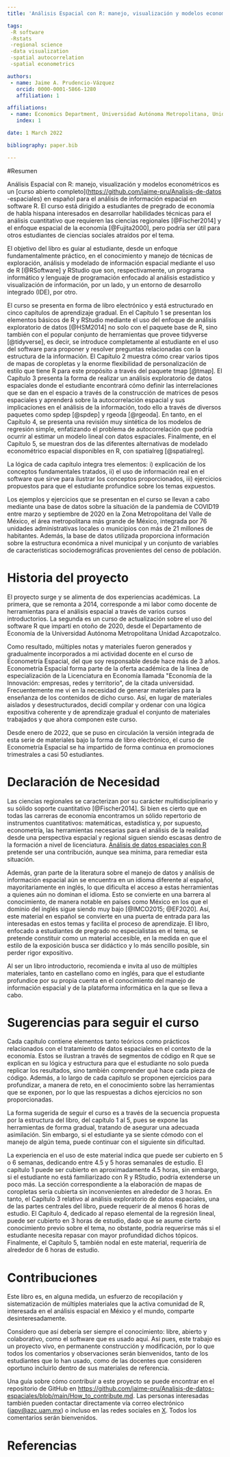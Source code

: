 ```yaml
---
title: 'Análisis Espacial con R: manejo, visualización y modelos econométricos'

tags:
 -R software
 -Rstats
 -regional science
 -data visualization
 -spatial autocorrelation
 -spatial econometrics

authors:
 - name: Jaime A. Prudencio-Vázquez 
   orcid: 0000-0001-5866-1280
   affiliation: 1

affiliations:
 - name: Economics Department, Universidad Autónoma Metropolitana, Unidad Azcapotzalco, CDMX, México.  
   index: 1

date: 1 March 2022

bibliography: paper.bib

---
```

#Resumen

Análisis Espacial con R: manejo, visualización y modelos econométricos es un [curso abierto completo](https://github.com/jaime-pru/Analisis-de-datos -espaciales) en español para el análisis de información espacial en software R. El curso está dirigido a estudiantes de pregrado de economía de habla hispana interesados en desarrollar habilidades técnicas para el análisis cuantitativo que requieren las ciencias regionales [@Fischer2014] y el enfoque espacial de la economía [@Fujita2000], pero podría ser útil para otros estudiantes de ciencias sociales atraídos por el tema.

El objetivo del libro es guiar al estudiante, desde un enfoque fundamentalmente práctico, en el conocimiento y manejo de técnicas de exploración, análisis y modelado de información espacial mediante el uso de R [@RSoftware] y RStudio que son, respectivamente, un programa informático y lenguaje de programación enfocado al análisis estadístico y visualización de información, por un lado, y un entorno de desarrollo integrado (IDE), por otro.

El curso se presenta en forma de libro electrónico y está estructurado en cinco capítulos de aprendizaje gradual. En el Capítulo 1 se presentan los elementos básicos de R y RStudio mediante el uso del enfoque de análisis exploratorio de datos [@HSM2014] no solo con el paquete base de R, sino también con el popular conjunto de herramientas que provee tidyverse [@tidyverse], es decir, se introduce completamente al estudiante en el uso del software para proponer y resolver preguntas relacionadas con la estructura de la información. El Capítulo 2 muestra cómo crear varios tipos de mapas de coropletas y la enorme flexibilidad de personalización de estilo que tiene R para este propósito a través del paquete tmap [@tmap]. El Capítulo 3 presenta la forma de realizar un análisis exploratorio de datos espaciales donde el estudiante encontrará cómo definir las interrelaciones que se dan en el espacio a través de la construcción de matrices de pesos espaciales y aprenderá sobre la autocorrelación espacial y sus implicaciones en el análisis de la información, todo ello a través de diversos paquetes como spdep [@spdep] y rgeoda [@rgeoda]. En tanto, en el Capítulo 4, se presenta una revisión muy sintética de los modelos de regresión simple, enfatizando el problema de autocorrelación que podría ocurrir al estimar un modelo lineal con datos espaciales. Finalmente, en el Capítulo 5, se muestran dos de las diferentes alternativas de modelado econométrico espacial disponibles en R, con spatialreg [@spatialreg].

La lógica de cada capítulo integra tres elementos: i) explicación de los conceptos fundamentales tratados, ii) el uso de información real en el software que sirve para ilustrar los conceptos proporcionados, iii) ejercicios propuestos para que el estudiante profundice sobre los temas expuestos.

Los ejemplos y ejercicios que se presentan en el curso se llevan a cabo mediante una base de datos sobre la situación de la pandemia de COVID19 entre marzo y septiembre de 2020 en la Zona Metropolitana del Valle de México, el área metropolitana más grande de México, integrada por 76 unidades administrativas locales o municipios con más de 21 millones de habitantes. Además, la base de datos utilizada proporciona información sobre la estructura económica a nivel municipal y un conjunto de variables de características sociodemográficas provenientes del censo de población.

# Historia del proyecto

El proyecto surge y se alimenta de dos experiencias académicas. La primera, que se remonta a 2014, corresponde a mi labor como docente de herramientas para el análisis espacial a través de varios cursos introductorios. La segunda es un curso de actualización sobre el uso del software R que impartí en otoño de 2020, desde el Departamento de Economía de la Universidad Autónoma Metropolitana Unidad Azcapotzalco.  

Como resultado, múltiples notas y materiales fueron generados y gradualmente incorporados a mi actividad docente en el curso de Econometría Espacial, del que soy responsable desde hace más de 3 años. Econometría Espacial forma parte de la oferta académica de la línea de especialización de la Licenciatura en Economía llamada "Economía de la Innovación: empresas, redes y territorio", de la citada universidad. Frecuentemente me vi en la necesidad de generar materiales para la enseñanza de los contenidos de dicho curso. Así, en lugar de materiales aislados y desestructurados, decidí compilar y ordenar con una lógica expositiva coherente y de aprendizaje gradual el conjunto de materiales trabajados y que ahora componen este curso.

Desde enero de 2022, que se puso en circulación la versión integrada de esta serie de materiales bajo la forma de libro electrónico, el curso de Econometría Espacial se ha impartido de forma continua en promociones trimestrales a casi 50 estudiantes.

# Declaración de Necesidad

Las ciencias regionales se caracterizan por su carácter multidisciplinario y su sólido soporte cuantitativo [@Fischer2014]. Si bien es cierto que en todas las carreras de economía encontramos un sólido repertorio de instrumentos cuantitativos: matemáticas, estadística y, por supuesto, econometría, las herramientas necesarias para el análisis de la realidad desde una perspectiva espacial y regional siguen siendo escasas dentro de la formación a nivel de licenciatura. [Análisis de datos espaciales con R](https://jaime-pru.github.io/Analisis-de-datos-espaciales/index.html) pretende ser una contribución, aunque sea mínima, para remediar esta situación.

Además, gran parte de la literatura sobre el manejo de datos y análisis de información espacial aún se encuentra en un idioma diferente al español, mayoritariamente en inglés, lo que dificulta el acceso a estas herramientas a quienes aún no dominan el idioma. Esto se convierte en una barrera al conocimiento, de manera notable en países como México en los que el dominio del inglés sigue siendo muy bajo [@IMCO2015; @EF2020]. Así, este material en español se convierte en una puerta de entrada para las interesadas en estos temas y facilita el proceso de aprendizaje.
El libro, enfocado a estudiantes de pregrado no especialistas en el tema, se pretende constituir como un material accesible, en la medida en que el estilo de la exposición busca ser didáctico y lo más sencillo posible, sin perder rigor expositivo.

Al ser un libro introductorio, recomienda e invita al uso de múltiples materiales, tanto en castellano como en inglés, para que el estudiante profundice por su propia cuenta en el conocimiento del manejo de información espacial y de la plataforma informática en la que se lleva a cabo.

# Sugerencias para seguir el curso

Cada capítulo contiene elementos tanto teóricos como prácticos relacionados con el tratamiento de datos espaciales en el contexto de la economía. Estos se ilustran a través de segmentos de código en R que se explican en su lógica y estructura para que el estudiante no solo pueda replicar los resultados, sino también comprender qué hace cada pieza de código. Además, a lo largo de cada capítulo se proponen ejercicios para profundizar, a manera de reto, en el conocimiento sobre las herramientas que se exponen, por lo que las respuestas a dichos ejercicios no son proporcionadas.  

La forma sugerida de seguir el curso es a través de la secuencia propuesta por la estructura del libro, del capítulo 1 al 5, pues se expone las herramientas de forma gradual, tratando de asegurar una adecuada asimilación. Sin embargo, si el estudiante ya se siente cómodo con el manejo de algún tema, puede continuar con el siguiente sin dificultad.

La experiencia en el uso de este material indica que puede ser cubierto en 5 o 6 semanas, dedicando entre 4.5 y 5 horas semanales de estudio. El capítulo 1 puede ser cubierto en aproximadamente 4.5 horas, sin embargo, si el estudiante no está familiarizado con R y RStudio, podría extenderse un poco más. La sección correspondiente a la elaboración de mapas de coropletas sería cubierta sin inconvenientes en alrededor de 3 horas. En tanto, el Capítulo 3 relativo al análisis exploratorio de datos espaciales, una de las partes centrales del libro, puede requerir de al menos 6 horas de estudio. El Capítulo 4, dedicado al repaso elemental de la regresión lineal, puede ser cubierto en 3 horas de estudio, dado que se asume cierto conocimiento previo sobre el tema, no obstante, podría requerirse más si el estudiante necesita repasar con mayor profundidad dichos tópicos. Finalmente, el Capítulo 5, también nodal en este material, requeriría de alrededor de 6 horas de estudio.

# Contribuciones

Este libro es, en alguna medida, un esfuerzo de recopilación y sistematización de múltiples materiales que la activa comunidad de R, interesada en el análisis espacial en México y el mundo, comparte desinteresadamente.

Considero que así debería ser siempre el conocimiento: libre, abierto y colaborativo, como el software que es usado aquí. Así pues, este trabajo es un proyecto vivo, en permanente construcción y modificación, por lo que todos los comentarios y observaciones serán bienvenidos, tanto de los estudiantes que lo han usado, como de las docentes que consideren oportuno incluirlo dentro de sus materiales de referencia.

Una guía sobre cómo contribuir a este proyecto se puede encontrar en el repositorio de GitHub en https://github.com/jaime-pru/Analisis-de-datos-espaciales/blob/main/How_to_contribute.md. Las personas interesadas también pueden contactar directamente vía correo electrónico (japv@azc.uam.mx) o incluso en las redes sociales en [X](https://x.com/jaime_pru). Todos los comentarios serán bienvenidos.

# Referencias